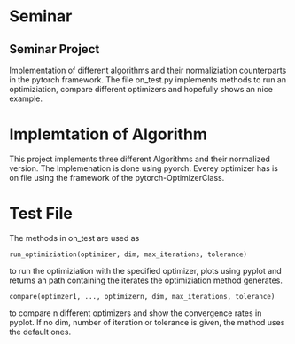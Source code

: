 # Seminar
## Seminar Project

Implementation of different algorithms and their normaliziation counterparts in the pytorch framework.
The file on_test.py implements methods to run an optimiziation, compare different optimizers and hopefully shows an nice example.

# Implemtation of Algorithm

This project implements three different Algorithms and their normalized version.
The Implemenation is done using pyorch. Everey optimizer has is on file using the framework of the pytorch-OptimizerClass.

# Test File
The methods in on_test are used as
```
run_optimiziation(optimizer, dim, max_iterations, tolerance)
```
to run the optimiziation with the specified optimizer, plots using pyplot and returns an path containing the iterates the optimiziation method generates.
```
compare(optimzer1, ..., optimizern, dim, max_iterations, tolerance)
```
to compare n different optimizers and show the convergence rates in pyplot. If no dim, number of iteration or tolerance is given, the method uses the default ones.




